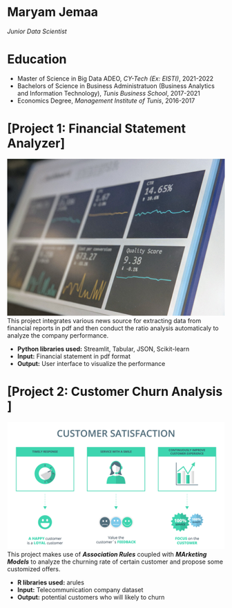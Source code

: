 # Maryam Jemaa
*Junior Data Scientist*

# Education
* Master of Science in Big Data ADEO, *CY-Tech (Ex: EISTI)*, 2021-2022
* Bachelors of Science in Business Administratuon (Business Analytics and Information Technology), *Tunis Business School*, 2017-2021
* Economics Degree, *Management Institute of Tunis*, 2016-2017 


# [Project 1: Financial Statement Analyzer]
![alt text](stephen-dawson-qwtCeJ5cLYs-unsplash.jpg)
This project integrates various news source for extracting data from financial reports in pdf and then conduct the ratio analysis automaticaly to analyze the company performance.
* **Python libraries used:** Streamlit, Tabular, JSON, Scikit-learn
* **Input:** Financial statement in pdf format
* **Output:** User interface to visualize the performance

# [Project 2: Customer Churn Analysis ]
![alt text](loyalty.jpg)
This project makes use of ***Association Rules***  coupled with ***MArketing Models*** to analyze the churning rate of certain customer and propose some customized offers.
* **R libraries used:** arules
* **Input:** Telecommunication company dataset
* **Output:** potential customers who will likely to churn
